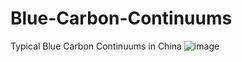 # Blue-Carbon-Continuums
Typical Blue Carbon Continuums in China
![image](https://github.com/user-attachments/assets/a8aca4a9-b627-4dc6-ab0f-893a2d524042)

